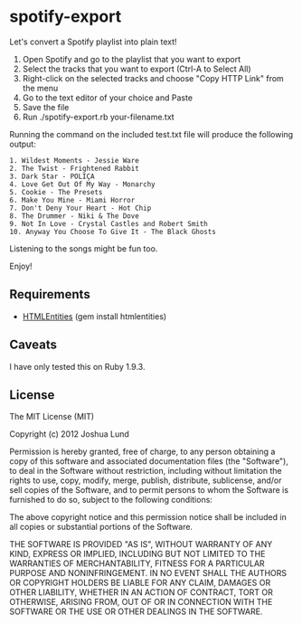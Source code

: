 spotify-export
==============

Let's convert a Spotify playlist into plain text!

1. Open Spotify and go to the playlist that you want to export
2. Select the tracks that you want to export (Ctrl-A to Select All)
3. Right-click on the selected tracks and choose "Copy HTTP Link" from the menu
4. Go to the text editor of your choice and Paste
5. Save the file
6. Run ./spotify-export.rb your-filename.txt

Running the command on the included test.txt file will produce the following output:

    1. Wildest Moments - Jessie Ware
    2. The Twist - Frightened Rabbit
    3. Dark Star - POLIÇA
    4. Love Get Out Of My Way - Monarchy
    5. Cookie - The Presets
    6. Make You Mine - Miami Horror
    7. Don't Deny Your Heart - Hot Chip
    8. The Drummer - Niki & The Dove
    9. Not In Love - Crystal Castles and Robert Smith
    10. Anyway You Choose To Give It - The Black Ghosts

Listening to the songs might be fun too.

Enjoy!

Requirements
------------
* [HTMLEntities](https://github.com/threedaymonk/htmlentities) (gem install htmlentities)


Caveats
-------
I have only tested this on Ruby 1.9.3.


License
-------
The MIT License (MIT)

Copyright (c) 2012 Joshua Lund

Permission is hereby granted, free of charge, to any person obtaining a copy of this software and associated documentation files (the "Software"), to deal in the Software without restriction, including without limitation the rights to use, copy, modify, merge, publish, distribute, sublicense, and/or sell copies of the Software, and to permit persons to whom the Software is furnished to do so, subject to the following conditions:

The above copyright notice and this permission notice shall be included in all copies or substantial portions of the Software.

THE SOFTWARE IS PROVIDED "AS IS", WITHOUT WARRANTY OF ANY KIND, EXPRESS OR IMPLIED, INCLUDING BUT NOT LIMITED TO THE WARRANTIES OF MERCHANTABILITY, FITNESS FOR A PARTICULAR PURPOSE AND NONINFRINGEMENT. IN NO EVENT SHALL THE AUTHORS OR COPYRIGHT HOLDERS BE LIABLE FOR ANY CLAIM, DAMAGES OR OTHER LIABILITY, WHETHER IN AN ACTION OF CONTRACT, TORT OR OTHERWISE, ARISING FROM, OUT OF OR IN CONNECTION WITH THE SOFTWARE OR THE USE OR OTHER DEALINGS IN THE SOFTWARE.
